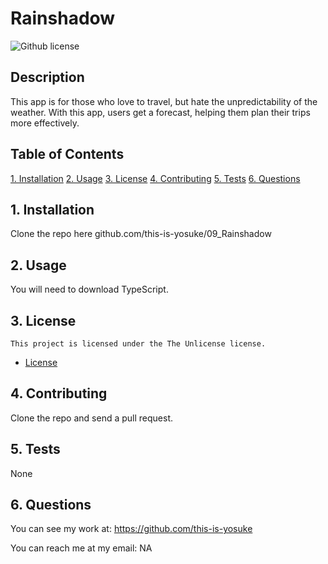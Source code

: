 # Rainshadow
![Github license](https://img.shields.io/badge/license-The_Unlicense-blue.svg)

## Description

This app is for those who love to travel, but hate the unpredictability of the weather. With this app, users get a forecast, helping them plan their trips more effectively.

## Table of Contents

[1. Installation](#1-installation)
[2. Usage](#2-usage)
[3. License](#3-license)
[4. Contributing](#4-contributing)
[5. Tests](#5-tests)
[6. Questions](#6-questions)

## 1. Installation

Clone the repo here github.com/this-is-yosuke/09_Rainshadow

## 2. Usage

You will need to download TypeScript.

## 3. License
    This project is licensed under the The Unlicense license.


* [License](#License)


## 4. Contributing

Clone the repo and send a pull request.

## 5. Tests

None

## 6. Questions

You can see my work at:
https://github.com/this-is-yosuke

You can reach me at my email:
NA
